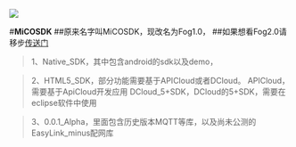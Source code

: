 
![](http://ac-rkb3roqq.clouddn.com/3995aae8ef870506.png)

#**MiCOSDK**
##原来名字叫MiCOSDK，现改名为Fog1.0，
##如果想看Fog2.0请移步[传送门](https://github.com/mxchipSDK/Fog2.0)

>1、Native_SDK，其中包含android的sdk以及demo，

>2、HTML5_SDK，部分功能需要基于APICloud或者DCloud。
		APICloud，需要基于ApiCloud开发应用
		DCloud_5+SDK，DCloud的5+SDK，需要在eclipse软件中使用

>3、0.0.1_Alpha，里面包含历史版本MQTT等库，以及尚未公测的EasyLink_minus配网库
